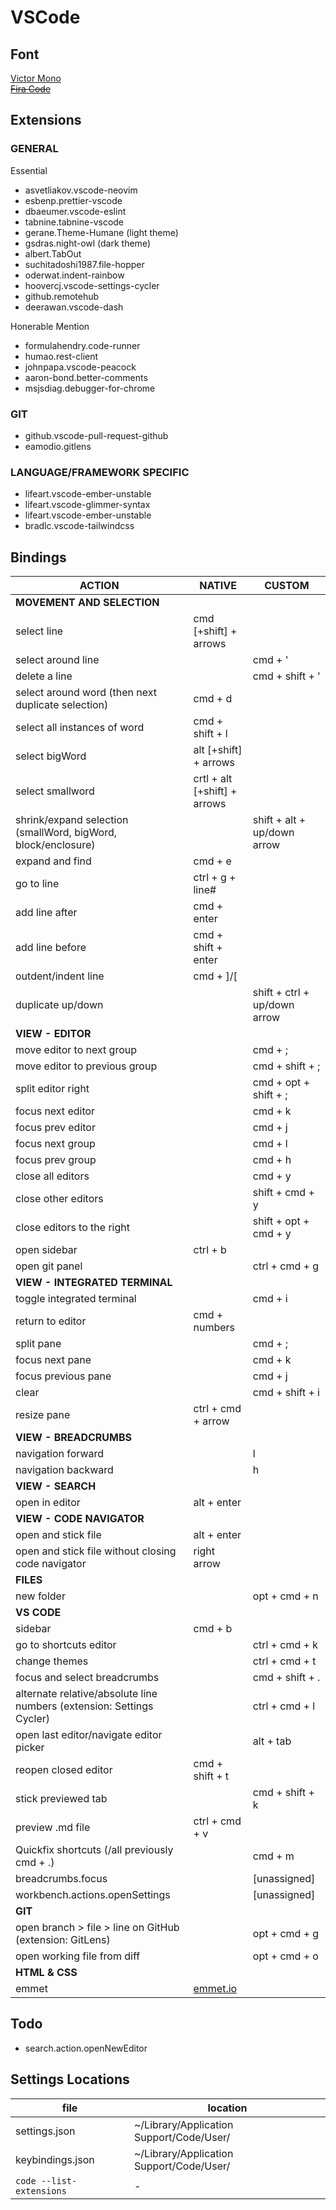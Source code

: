 # VSCode

## Font

[Victor Mono](https://rubjo.github.io/victor-mono/) </br>
~~[Fira Code](https://github.com/tonsky/FiraCode)~~

## Extensions

### GENERAL

Essential
- asvetliakov.vscode-neovim
- esbenp.prettier-vscode
- dbaeumer.vscode-eslint
- tabnine.tabnine-vscode
- gerane.Theme-Humane (light theme)
- gsdras.night-owl (dark theme)
- albert.TabOut
- suchitadoshi1987.file-hopper
- oderwat.indent-rainbow
- hoovercj.vscode-settings-cycler
- github.remotehub
- deerawan.vscode-dash

Honerable Mention
- formulahendry.code-runner
- humao.rest-client
- johnpapa.vscode-peacock
- aaron-bond.better-comments
- msjsdiag.debugger-for-chrome

### GIT

- github.vscode-pull-request-github
- eamodio.gitlens

### LANGUAGE/FRAMEWORK SPECIFIC

- lifeart.vscode-ember-unstable
- lifeart.vscode-glimmer-syntax
- lifeart.vscode-ember-unstable
- bradlc.vscode-tailwindcss

## Bindings

| ACTION | NATIVE | CUSTOM |
| ------ | ------ | ------ |
| **MOVEMENT AND SELECTION** <!---->
| select line | cmd [+shift] + arrows
| select around line | | cmd + '
| delete a line | | cmd + shift + '
| select around word (then next duplicate selection) | cmd + d
| select all instances of word| cmd + shift + l
| select bigWord | alt [+shift] + arrows
| select smallword | crtl + alt [+shift] + arrows
| shrink/expand selection (smallWord, bigWord, block/enclosure) | | shift + alt + up/down arrow
| expand and find | cmd + e
| go to line | ctrl + g + line#
| add line after | cmd + enter
| add line before | cmd + shift + enter
| outdent/indent line | cmd + ]/[
| duplicate up/down | | shift + ctrl + up/down arrow
| **VIEW - EDITOR** <!---->
| move editor to next group | | cmd + ;
| move editor to previous group | | cmd + shift + ;
| split editor right | | cmd + opt + shift + ;
| focus next editor | | cmd + k
| focus prev editor | | cmd + j
| focus next group | | cmd + l
| focus prev group | | cmd + h
| close all editors | | cmd + y
| close other editors | | shift + cmd + y
| close editors to the right | | shift + opt + cmd + y
| open sidebar | ctrl + b
| open git panel | | ctrl + cmd + g
| **VIEW - INTEGRATED TERMINAL** <!---->
| toggle integrated terminal | | cmd + i
| return to editor | cmd + numbers |
| split pane | | cmd + ;
| focus next pane | | cmd + k
| focus previous pane | | cmd + j
| clear | | cmd + shift + i
| resize pane | ctrl + cmd + arrow
| **VIEW - BREADCRUMBS** <!---->
| navigation forward | | l
| navigation backward | | h
| **VIEW - SEARCH** <!---->
| open in editor | alt + enter
| **VIEW - CODE NAVIGATOR** <!---->
| open and stick file | alt + enter
| open and stick file without closing code navigator | right arrow
| **FILES** <!----> 
| new folder | | opt + cmd + n
| **VS CODE** <!---->
| sidebar | cmd + b |
| go to shortcuts editor | | ctrl + cmd + k
| change themes | | ctrl + cmd + t
| focus and select breadcrumbs | | cmd + shift + .
| alternate relative/absolute line numbers (extension: Settings Cycler) | | ctrl + cmd + l
| open last editor/navigate editor picker | | alt + tab
| reopen closed editor | cmd + shift + t
| stick previewed tab | | cmd + shift + k 
| preview .md file | ctrl + cmd + v
| Quickfix shortcuts (/all previously cmd + .) | | cmd + m
| breadcrumbs.focus | | [unassigned]
| workbench.actions.openSettings | | [unassigned]
| **GIT** <!---->
| open branch > file > line on GitHub (extension: GitLens) | | opt + cmd + g
| open working file from diff | | opt + cmd + o
| **HTML & CSS** <!---->
| emmet | [emmet.io](https://emmet.io/)

## Todo
- search.action.openNewEditor

## Settings Locations

| file                                 | location                                 |
| ------------------------------------ | ---------------------------------------- |
| settings.json | ~/Library/Application Support/Code/User/ |
| keybindings.json | ~/Library/Application Support/Code/User/ |
| `code --list-extensions` | -
